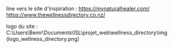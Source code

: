 line vers le site d'inspiration : 
https://mynaturalhealer.com/
https://www.thewellnessdirectory.co.nz/

logo du site : 
C:\Users\Bemr\Documents\ISL\projet_web\wellness_directory\img
(logo_wellness_directory.png)